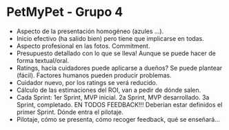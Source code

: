 # PetMyPet - Grupo 4

* Aspecto de la presentación homogéneo (azules ...).
* Inicio efectivo (ha salido bien) pero tiene que implicarse en todas.
* Aspecto profesional en las fotos. Commitment.
* Presupuesto detallado con lo que se lleva! Aunque se puede hacer de forma textual/oral.
* Ratings, hacia cuidadores puede aplicarse a dueños? Se puede plantear (fácil). Factores humanos pueden producir problemas.
* Cuidador nuevo, por los ratings se verá reducido.
* Cálculo de las estimaciones del ROI, van a pedir de dónde salen.
* Cada Sprint: 1er Sprint, MVP inicial. 2a Sprint, MVP desarrollado. 3a Sprint, completado. EN TODOS FEEDBACK!!! Deberían estar definidos el primer Sprint. Dónde entra el pilotaje.
* Pilotaje, cómo se presenta, cómo recoger feedback, qué se enseñará...
